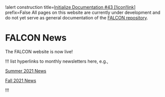 !alert construction title=[Initialize Documentation #43 [!icon!link]](https://github.com/idaholab/falcon/issues/43) prefix=False
All pages on this website are currently under development and do not yet serve as general documentation of the [FALCON repository](https://github.com/idaholab/falcon).

# FALCON News

The FALCON website is now live! <!--dummy-->

!!!
list hyperlinks to monthly newsletters here, e.g.,

[Summer 2021 News](2021-06.md)

[Fall 2021 News](2021-10.md)

!!!
